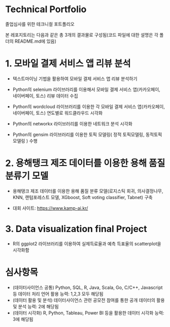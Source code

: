 # Technical Portfolio

졸업심사를 위한 테크니컬 포트폴리오

본 레포지토리는 다음과 같은 총 3개의 결과물로 구성됨(코드 파일에 대한 설명은 각 폴더의 README.md에 있음)

# 1. 모바일 결제 서비스 앱 리뷰 분석

- 텍스트마이닝 기법을 활용하여 모바일 결제 서비스 앱 리뷰 분석하기

- Python의 selenium 라이브러리를 이용해서 모바일 결제 서비스 앱(카카오페이, 네이버페이, 토스) 리뷰 데이터 수집

- Python의 wordcloud 라이브러리를 이용한 각 모바일 결제 서비스 앱(카카오페이, 네이버페이, 토스) 연도별로 워드클라우드 시각화  

- Python의 networkx 라이브러리를 이용한 네트워크 분석 시각화 

- Python의 gensim 라이브러리를 이용한 토픽 모델링( 정적 토픽모델링, 동적토픽모델링 ) 수행

# 2. 용해탱크 제조 데이터를 이용한 용해 품질 분류기 모델

- 용해탱크 제조 데이터를 이용한 용해 품질 분류 모델(로지스틱 회귀, 의사결정나무, KNN, 랜텀포레스트 모델, XGboost, Soft voting classifier, Tabnet) 구축

- 대회 사이트: https://www.kamp-ai.kr/

# 3. Data visualization final Project

- R의 ggplot2 라이브러리를 이용하여 실제득료율과 예측 득표율의 scatterplot을 시각화함

# 심사항목
- (데이터사이언스 공통) Python, SQL, R, Java, Scala, Go, C/C++, Javascript 등 데이터 처리 언어 활용 능력: 1,2,3 모두 해당됨
- (데이터 활용 및 분석) 데이터사이언스 관련 공모전 참여를 통한 공개 데이터의 활용 및 분석 능력: 2에 해당됨
- (데이터 시각화) R, Python, Tableau, Power BI 등을 활용한 데이터 시각화 능력: 3에 해당됨
